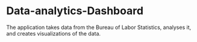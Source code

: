 # Data-analytics-Dashboard
The application takes data from the Bureau of Labor Statistics, analyses it, and creates visualizations of the data.
